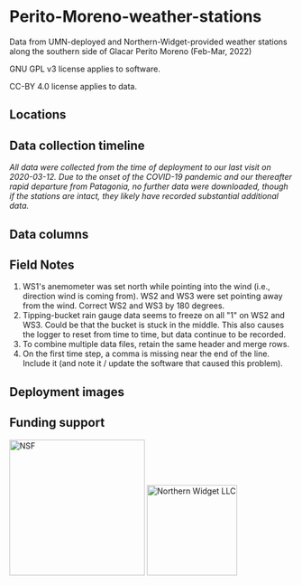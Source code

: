 # Perito-Moreno-weather-stations
Data from UMN-deployed and Northern-Widget-provided weather stations along the southern side of Glacar Perito Moreno (Feb-Mar, 2022)

GNU GPL v3 license applies to software.

CC-BY 4.0 license applies to data.

## Locations


## Data collection timeline

*All data were collected from the time of deployment to our last visit on 2020-03-12. Due to the onset of the COVID-19 pandemic and our thereafter rapid departure from Patagonia, no further data were downloaded, though if the stations are intact, they likely have recorded substantial additional data.*


## Data columns




## Field Notes

1. WS1's anemometer was set north while pointing into the wind (i.e., direction wind is coming from). WS2 and WS3 were set pointing away from the wind. Correct WS2 and WS3 by 180 degrees.
2. Tipping-bucket rain gauge data seems to freeze on all "1" on WS2 and WS3. Could be that the bucket is stuck in the middle. This also causes the logger to reset from time to time, but data continue to be recorded.
3. To combine multiple data files, retain the same header and merge rows.
4. On the first time step, a comma is missing near the end of the line. Include it (and note it / update the software that caused this problem).


## Deployment images



## Funding support

<img src="https://www.nsf.gov/news/mmg/media/images/nsf_logo_f_ba321daf-8607-41d7-94bc-1db6039d7893.jpg" alt="NSF" width="240px">

<img src="https://northernwidget.com/assets/images/NWseal_600px.png" alt="Northern Widget LLC" width="160px">

